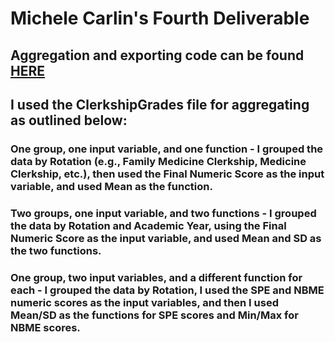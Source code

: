 # Michele Carlin's Fourth Deliverable

## Aggregation and exporting code can be found [HERE](https://github.com/DACSS-690R/Fourth_Deliverable/blob/main/index.html)

## I used the ClerkshipGrades file for aggregating as outlined below:

### One group, one input variable, and one function - I grouped the data by Rotation (e.g., Family Medicine Clerkship, Medicine Clerkship, etc.), then used the Final Numeric Score as the input variable, and used Mean as the function.

### Two groups, one input variable, and two functions - I grouped the data by Rotation and Academic Year, using the Final Numeric Score as the input variable, and used Mean and SD as the two functions.

### One group, two input variables, and a different function for each - I grouped the data by Rotation, I used the SPE and NBME numeric scores as the input variables, and then I used Mean/SD as the functions for SPE scores and Min/Max for NBME scores.

